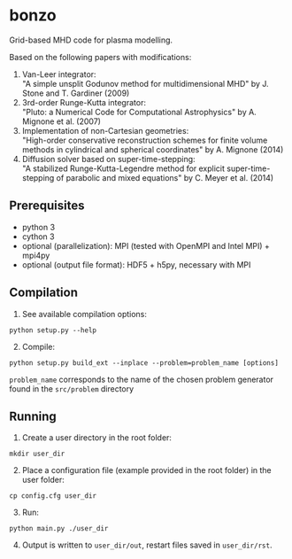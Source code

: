 # bonzo

Grid-based MHD code for plasma modelling.

Based on the following papers with modifications:
1) Van-Leer integrator:   
"A simple unsplit Godunov method for multidimensional MHD" by J. Stone and  T. Gardiner (2009)
2) 3rd-order Runge-Kutta integrator:  
"Pluto: a Numerical Code for Computational Astrophysics" by A. Mignone et al. (2007)
3) Implementation of non-Cartesian geometries:  
"High-order conservative reconstruction schemes for finite volume methods in cylindrical and spherical coordinates" by A. Mignone (2014)
4) Diffusion solver based on super-time-stepping:  
"A stabilized Runge-Kutta-Legendre method for explicit super-time-stepping of parabolic and mixed equations" by C. Meyer et al. (2014)

## Prerequisites

- python 3
- cython 3
- optional (parallelization): MPI (tested with OpenMPI and Intel MPI) + mpi4py
- optional (output file format): HDF5 + h5py, necessary with MPI

## Compilation

1) See available compilation options:
```
python setup.py --help 
```
2) Compile:
```
python setup.py build_ext --inplace --problem=problem_name [options]
```
``problem_name`` corresponds to the name of the chosen problem generator found in the ``src/problem`` directory

## Running

1) Create a user directory in the root folder:
```
mkdir user_dir
```
2) Place a configuration file (example provided in the root folder) in the user folder:
```
cp config.cfg user_dir
```
3) Run: 
```
python main.py ./user_dir
```
4) Output is written to ``user_dir/out``, restart files saved in ``user_dir/rst``.

